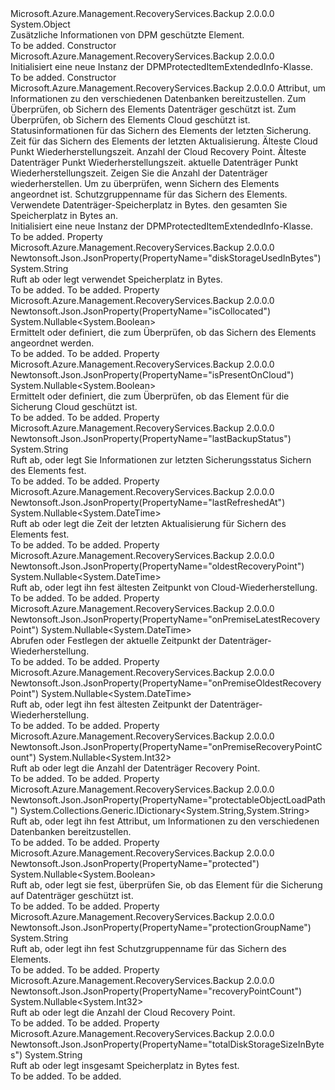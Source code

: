 <Type Name="DPMProtectedItemExtendedInfo" FullName="Microsoft.Azure.Management.RecoveryServices.Backup.Models.DPMProtectedItemExtendedInfo">
  <TypeSignature Language="C#" Value="public class DPMProtectedItemExtendedInfo" />
  <TypeSignature Language="ILAsm" Value=".class public auto ansi beforefieldinit DPMProtectedItemExtendedInfo extends System.Object" />
  <TypeSignature Language="DocId" Value="T:Microsoft.Azure.Management.RecoveryServices.Backup.Models.DPMProtectedItemExtendedInfo" />
  <TypeSignature Language="VB.NET" Value="Public Class DPMProtectedItemExtendedInfo" />
  <TypeSignature Language="F#" Value="type DPMProtectedItemExtendedInfo = class" />
  <AssemblyInfo>
    <AssemblyName>Microsoft.Azure.Management.RecoveryServices.Backup</AssemblyName>
    <AssemblyVersion>2.0.0.0</AssemblyVersion>
  </AssemblyInfo>
  <Base>
    <BaseTypeName>System.Object</BaseTypeName>
  </Base>
  <Interfaces />
  <Docs>
    <summary>
            Zusätzliche Informationen von DPM geschützte Element.
            </summary>
    <remarks>To be added.</remarks>
  </Docs>
  <Members>
    <Member MemberName=".ctor">
      <MemberSignature Language="C#" Value="public DPMProtectedItemExtendedInfo ();" />
      <MemberSignature Language="ILAsm" Value=".method public hidebysig specialname rtspecialname instance void .ctor() cil managed" />
      <MemberSignature Language="DocId" Value="M:Microsoft.Azure.Management.RecoveryServices.Backup.Models.DPMProtectedItemExtendedInfo.#ctor" />
      <MemberSignature Language="VB.NET" Value="Public Sub New ()" />
      <MemberType>Constructor</MemberType>
      <AssemblyInfo>
        <AssemblyName>Microsoft.Azure.Management.RecoveryServices.Backup</AssemblyName>
        <AssemblyVersion>2.0.0.0</AssemblyVersion>
      </AssemblyInfo>
      <Parameters />
      <Docs>
        <summary>
            Initialisiert eine neue Instanz der DPMProtectedItemExtendedInfo-Klasse.
            </summary>
        <remarks>To be added.</remarks>
      </Docs>
    </Member>
    <Member MemberName=".ctor">
      <MemberSignature Language="C#" Value="public DPMProtectedItemExtendedInfo (System.Collections.Generic.IDictionary&lt;string,string&gt; protectableObjectLoadPath = null, Nullable&lt;bool&gt; protectedProperty = null, Nullable&lt;bool&gt; isPresentOnCloud = null, string lastBackupStatus = null, Nullable&lt;DateTime&gt; lastRefreshedAt = null, Nullable&lt;DateTime&gt; oldestRecoveryPoint = null, Nullable&lt;int&gt; recoveryPointCount = null, Nullable&lt;DateTime&gt; onPremiseOldestRecoveryPoint = null, Nullable&lt;DateTime&gt; onPremiseLatestRecoveryPoint = null, Nullable&lt;int&gt; onPremiseRecoveryPointCount = null, Nullable&lt;bool&gt; isCollocated = null, string protectionGroupName = null, string diskStorageUsedInBytes = null, string totalDiskStorageSizeInBytes = null);" />
      <MemberSignature Language="ILAsm" Value=".method public hidebysig specialname rtspecialname instance void .ctor(class System.Collections.Generic.IDictionary`2&lt;string, string&gt; protectableObjectLoadPath, valuetype System.Nullable`1&lt;bool&gt; protectedProperty, valuetype System.Nullable`1&lt;bool&gt; isPresentOnCloud, string lastBackupStatus, valuetype System.Nullable`1&lt;valuetype System.DateTime&gt; lastRefreshedAt, valuetype System.Nullable`1&lt;valuetype System.DateTime&gt; oldestRecoveryPoint, valuetype System.Nullable`1&lt;int32&gt; recoveryPointCount, valuetype System.Nullable`1&lt;valuetype System.DateTime&gt; onPremiseOldestRecoveryPoint, valuetype System.Nullable`1&lt;valuetype System.DateTime&gt; onPremiseLatestRecoveryPoint, valuetype System.Nullable`1&lt;int32&gt; onPremiseRecoveryPointCount, valuetype System.Nullable`1&lt;bool&gt; isCollocated, string protectionGroupName, string diskStorageUsedInBytes, string totalDiskStorageSizeInBytes) cil managed" />
      <MemberSignature Language="DocId" Value="M:Microsoft.Azure.Management.RecoveryServices.Backup.Models.DPMProtectedItemExtendedInfo.#ctor(System.Collections.Generic.IDictionary{System.String,System.String},System.Nullable{System.Boolean},System.Nullable{System.Boolean},System.String,System.Nullable{System.DateTime},System.Nullable{System.DateTime},System.Nullable{System.Int32},System.Nullable{System.DateTime},System.Nullable{System.DateTime},System.Nullable{System.Int32},System.Nullable{System.Boolean},System.String,System.String,System.String)" />
      <MemberSignature Language="VB.NET" Value="Public Sub New (Optional protectableObjectLoadPath As IDictionary(Of String, String) = null, Optional protectedProperty As Nullable(Of Boolean) = null, Optional isPresentOnCloud As Nullable(Of Boolean) = null, Optional lastBackupStatus As String = null, Optional lastRefreshedAt As Nullable(Of DateTime) = null, Optional oldestRecoveryPoint As Nullable(Of DateTime) = null, Optional recoveryPointCount As Nullable(Of Integer) = null, Optional onPremiseOldestRecoveryPoint As Nullable(Of DateTime) = null, Optional onPremiseLatestRecoveryPoint As Nullable(Of DateTime) = null, Optional onPremiseRecoveryPointCount As Nullable(Of Integer) = null, Optional isCollocated As Nullable(Of Boolean) = null, Optional protectionGroupName As String = null, Optional diskStorageUsedInBytes As String = null, Optional totalDiskStorageSizeInBytes As String = null)" />
      <MemberSignature Language="F#" Value="new Microsoft.Azure.Management.RecoveryServices.Backup.Models.DPMProtectedItemExtendedInfo : System.Collections.Generic.IDictionary&lt;string, string&gt; * Nullable&lt;bool&gt; * Nullable&lt;bool&gt; * string * Nullable&lt;DateTime&gt; * Nullable&lt;DateTime&gt; * Nullable&lt;int&gt; * Nullable&lt;DateTime&gt; * Nullable&lt;DateTime&gt; * Nullable&lt;int&gt; * Nullable&lt;bool&gt; * string * string * string -&gt; Microsoft.Azure.Management.RecoveryServices.Backup.Models.DPMProtectedItemExtendedInfo" Usage="new Microsoft.Azure.Management.RecoveryServices.Backup.Models.DPMProtectedItemExtendedInfo (protectableObjectLoadPath, protectedProperty, isPresentOnCloud, lastBackupStatus, lastRefreshedAt, oldestRecoveryPoint, recoveryPointCount, onPremiseOldestRecoveryPoint, onPremiseLatestRecoveryPoint, onPremiseRecoveryPointCount, isCollocated, protectionGroupName, diskStorageUsedInBytes, totalDiskStorageSizeInBytes)" />
      <MemberType>Constructor</MemberType>
      <AssemblyInfo>
        <AssemblyName>Microsoft.Azure.Management.RecoveryServices.Backup</AssemblyName>
        <AssemblyVersion>2.0.0.0</AssemblyVersion>
      </AssemblyInfo>
      <Parameters>
        <Parameter Name="protectableObjectLoadPath" Type="System.Collections.Generic.IDictionary&lt;System.String,System.String&gt;" />
        <Parameter Name="protectedProperty" Type="System.Nullable&lt;System.Boolean&gt;" />
        <Parameter Name="isPresentOnCloud" Type="System.Nullable&lt;System.Boolean&gt;" />
        <Parameter Name="lastBackupStatus" Type="System.String" />
        <Parameter Name="lastRefreshedAt" Type="System.Nullable&lt;System.DateTime&gt;" />
        <Parameter Name="oldestRecoveryPoint" Type="System.Nullable&lt;System.DateTime&gt;" />
        <Parameter Name="recoveryPointCount" Type="System.Nullable&lt;System.Int32&gt;" />
        <Parameter Name="onPremiseOldestRecoveryPoint" Type="System.Nullable&lt;System.DateTime&gt;" />
        <Parameter Name="onPremiseLatestRecoveryPoint" Type="System.Nullable&lt;System.DateTime&gt;" />
        <Parameter Name="onPremiseRecoveryPointCount" Type="System.Nullable&lt;System.Int32&gt;" />
        <Parameter Name="isCollocated" Type="System.Nullable&lt;System.Boolean&gt;" />
        <Parameter Name="protectionGroupName" Type="System.String" />
        <Parameter Name="diskStorageUsedInBytes" Type="System.String" />
        <Parameter Name="totalDiskStorageSizeInBytes" Type="System.String" />
      </Parameters>
      <Docs>
        <param name="protectableObjectLoadPath">Attribut, um Informationen zu den verschiedenen Datenbanken bereitzustellen.</param>
        <param name="protectedProperty">Zum Überprüfen, ob Sichern des Elements Datenträger geschützt ist.</param>
        <param name="isPresentOnCloud">Zum Überprüfen, ob Sichern des Elements Cloud geschützt ist.</param>
        <param name="lastBackupStatus">Statusinformationen für das Sichern des Elements der letzten Sicherung.</param>
        <param name="lastRefreshedAt">Zeit für das Sichern des Elements der letzten Aktualisierung.</param>
        <param name="oldestRecoveryPoint">Älteste Cloud Punkt Wiederherstellungszeit.</param>
        <param name="recoveryPointCount">Anzahl der Cloud Recovery Point.</param>
        <param name="onPremiseOldestRecoveryPoint">Älteste Datenträger Punkt Wiederherstellungszeit.</param>
        <param name="onPremiseLatestRecoveryPoint">aktuelle Datenträger Punkt Wiederherstellungszeit.</param>
        <param name="onPremiseRecoveryPointCount">Zeigen Sie die Anzahl der Datenträger wiederherstellen.</param>
        <param name="isCollocated">Um zu überprüfen, wenn Sichern des Elements angeordnet ist.</param>
        <param name="protectionGroupName">Schutzgruppenname für das Sichern des Elements.</param>
        <param name="diskStorageUsedInBytes">Verwendete Datenträger-Speicherplatz in Bytes.</param>
        <param name="totalDiskStorageSizeInBytes">den gesamten Sie Speicherplatz in Bytes an.</param>
        <summary>
            Initialisiert eine neue Instanz der DPMProtectedItemExtendedInfo-Klasse.
            </summary>
        <remarks>To be added.</remarks>
      </Docs>
    </Member>
    <Member MemberName="DiskStorageUsedInBytes">
      <MemberSignature Language="C#" Value="public string DiskStorageUsedInBytes { get; set; }" />
      <MemberSignature Language="ILAsm" Value=".property instance string DiskStorageUsedInBytes" />
      <MemberSignature Language="DocId" Value="P:Microsoft.Azure.Management.RecoveryServices.Backup.Models.DPMProtectedItemExtendedInfo.DiskStorageUsedInBytes" />
      <MemberSignature Language="VB.NET" Value="Public Property DiskStorageUsedInBytes As String" />
      <MemberSignature Language="F#" Value="member this.DiskStorageUsedInBytes : string with get, set" Usage="Microsoft.Azure.Management.RecoveryServices.Backup.Models.DPMProtectedItemExtendedInfo.DiskStorageUsedInBytes" />
      <MemberType>Property</MemberType>
      <AssemblyInfo>
        <AssemblyName>Microsoft.Azure.Management.RecoveryServices.Backup</AssemblyName>
        <AssemblyVersion>2.0.0.0</AssemblyVersion>
      </AssemblyInfo>
      <Attributes>
        <Attribute>
          <AttributeName>Newtonsoft.Json.JsonProperty(PropertyName="diskStorageUsedInBytes")</AttributeName>
        </Attribute>
      </Attributes>
      <ReturnValue>
        <ReturnType>System.String</ReturnType>
      </ReturnValue>
      <Docs>
        <summary>
            Ruft ab oder legt verwendet Speicherplatz in Bytes.
            </summary>
        <value>To be added.</value>
        <remarks>To be added.</remarks>
      </Docs>
    </Member>
    <Member MemberName="IsCollocated">
      <MemberSignature Language="C#" Value="public Nullable&lt;bool&gt; IsCollocated { get; set; }" />
      <MemberSignature Language="ILAsm" Value=".property instance valuetype System.Nullable`1&lt;bool&gt; IsCollocated" />
      <MemberSignature Language="DocId" Value="P:Microsoft.Azure.Management.RecoveryServices.Backup.Models.DPMProtectedItemExtendedInfo.IsCollocated" />
      <MemberSignature Language="VB.NET" Value="Public Property IsCollocated As Nullable(Of Boolean)" />
      <MemberSignature Language="F#" Value="member this.IsCollocated : Nullable&lt;bool&gt; with get, set" Usage="Microsoft.Azure.Management.RecoveryServices.Backup.Models.DPMProtectedItemExtendedInfo.IsCollocated" />
      <MemberType>Property</MemberType>
      <AssemblyInfo>
        <AssemblyName>Microsoft.Azure.Management.RecoveryServices.Backup</AssemblyName>
        <AssemblyVersion>2.0.0.0</AssemblyVersion>
      </AssemblyInfo>
      <Attributes>
        <Attribute>
          <AttributeName>Newtonsoft.Json.JsonProperty(PropertyName="isCollocated")</AttributeName>
        </Attribute>
      </Attributes>
      <ReturnValue>
        <ReturnType>System.Nullable&lt;System.Boolean&gt;</ReturnType>
      </ReturnValue>
      <Docs>
        <summary>
            Ermittelt oder definiert, die zum Überprüfen, ob das Sichern des Elements angeordnet werden.
            </summary>
        <value>To be added.</value>
        <remarks>To be added.</remarks>
      </Docs>
    </Member>
    <Member MemberName="IsPresentOnCloud">
      <MemberSignature Language="C#" Value="public Nullable&lt;bool&gt; IsPresentOnCloud { get; set; }" />
      <MemberSignature Language="ILAsm" Value=".property instance valuetype System.Nullable`1&lt;bool&gt; IsPresentOnCloud" />
      <MemberSignature Language="DocId" Value="P:Microsoft.Azure.Management.RecoveryServices.Backup.Models.DPMProtectedItemExtendedInfo.IsPresentOnCloud" />
      <MemberSignature Language="VB.NET" Value="Public Property IsPresentOnCloud As Nullable(Of Boolean)" />
      <MemberSignature Language="F#" Value="member this.IsPresentOnCloud : Nullable&lt;bool&gt; with get, set" Usage="Microsoft.Azure.Management.RecoveryServices.Backup.Models.DPMProtectedItemExtendedInfo.IsPresentOnCloud" />
      <MemberType>Property</MemberType>
      <AssemblyInfo>
        <AssemblyName>Microsoft.Azure.Management.RecoveryServices.Backup</AssemblyName>
        <AssemblyVersion>2.0.0.0</AssemblyVersion>
      </AssemblyInfo>
      <Attributes>
        <Attribute>
          <AttributeName>Newtonsoft.Json.JsonProperty(PropertyName="isPresentOnCloud")</AttributeName>
        </Attribute>
      </Attributes>
      <ReturnValue>
        <ReturnType>System.Nullable&lt;System.Boolean&gt;</ReturnType>
      </ReturnValue>
      <Docs>
        <summary>
            Ermittelt oder definiert, die zum Überprüfen, ob das Element für die Sicherung Cloud geschützt ist.
            </summary>
        <value>To be added.</value>
        <remarks>To be added.</remarks>
      </Docs>
    </Member>
    <Member MemberName="LastBackupStatus">
      <MemberSignature Language="C#" Value="public string LastBackupStatus { get; set; }" />
      <MemberSignature Language="ILAsm" Value=".property instance string LastBackupStatus" />
      <MemberSignature Language="DocId" Value="P:Microsoft.Azure.Management.RecoveryServices.Backup.Models.DPMProtectedItemExtendedInfo.LastBackupStatus" />
      <MemberSignature Language="VB.NET" Value="Public Property LastBackupStatus As String" />
      <MemberSignature Language="F#" Value="member this.LastBackupStatus : string with get, set" Usage="Microsoft.Azure.Management.RecoveryServices.Backup.Models.DPMProtectedItemExtendedInfo.LastBackupStatus" />
      <MemberType>Property</MemberType>
      <AssemblyInfo>
        <AssemblyName>Microsoft.Azure.Management.RecoveryServices.Backup</AssemblyName>
        <AssemblyVersion>2.0.0.0</AssemblyVersion>
      </AssemblyInfo>
      <Attributes>
        <Attribute>
          <AttributeName>Newtonsoft.Json.JsonProperty(PropertyName="lastBackupStatus")</AttributeName>
        </Attribute>
      </Attributes>
      <ReturnValue>
        <ReturnType>System.String</ReturnType>
      </ReturnValue>
      <Docs>
        <summary>
            Ruft ab, oder legt Sie Informationen zur letzten Sicherungsstatus Sichern des Elements fest.
            </summary>
        <value>To be added.</value>
        <remarks>To be added.</remarks>
      </Docs>
    </Member>
    <Member MemberName="LastRefreshedAt">
      <MemberSignature Language="C#" Value="public Nullable&lt;DateTime&gt; LastRefreshedAt { get; set; }" />
      <MemberSignature Language="ILAsm" Value=".property instance valuetype System.Nullable`1&lt;valuetype System.DateTime&gt; LastRefreshedAt" />
      <MemberSignature Language="DocId" Value="P:Microsoft.Azure.Management.RecoveryServices.Backup.Models.DPMProtectedItemExtendedInfo.LastRefreshedAt" />
      <MemberSignature Language="VB.NET" Value="Public Property LastRefreshedAt As Nullable(Of DateTime)" />
      <MemberSignature Language="F#" Value="member this.LastRefreshedAt : Nullable&lt;DateTime&gt; with get, set" Usage="Microsoft.Azure.Management.RecoveryServices.Backup.Models.DPMProtectedItemExtendedInfo.LastRefreshedAt" />
      <MemberType>Property</MemberType>
      <AssemblyInfo>
        <AssemblyName>Microsoft.Azure.Management.RecoveryServices.Backup</AssemblyName>
        <AssemblyVersion>2.0.0.0</AssemblyVersion>
      </AssemblyInfo>
      <Attributes>
        <Attribute>
          <AttributeName>Newtonsoft.Json.JsonProperty(PropertyName="lastRefreshedAt")</AttributeName>
        </Attribute>
      </Attributes>
      <ReturnValue>
        <ReturnType>System.Nullable&lt;System.DateTime&gt;</ReturnType>
      </ReturnValue>
      <Docs>
        <summary>
            Ruft ab oder legt die Zeit der letzten Aktualisierung für Sichern des Elements fest.
            </summary>
        <value>To be added.</value>
        <remarks>To be added.</remarks>
      </Docs>
    </Member>
    <Member MemberName="OldestRecoveryPoint">
      <MemberSignature Language="C#" Value="public Nullable&lt;DateTime&gt; OldestRecoveryPoint { get; set; }" />
      <MemberSignature Language="ILAsm" Value=".property instance valuetype System.Nullable`1&lt;valuetype System.DateTime&gt; OldestRecoveryPoint" />
      <MemberSignature Language="DocId" Value="P:Microsoft.Azure.Management.RecoveryServices.Backup.Models.DPMProtectedItemExtendedInfo.OldestRecoveryPoint" />
      <MemberSignature Language="VB.NET" Value="Public Property OldestRecoveryPoint As Nullable(Of DateTime)" />
      <MemberSignature Language="F#" Value="member this.OldestRecoveryPoint : Nullable&lt;DateTime&gt; with get, set" Usage="Microsoft.Azure.Management.RecoveryServices.Backup.Models.DPMProtectedItemExtendedInfo.OldestRecoveryPoint" />
      <MemberType>Property</MemberType>
      <AssemblyInfo>
        <AssemblyName>Microsoft.Azure.Management.RecoveryServices.Backup</AssemblyName>
        <AssemblyVersion>2.0.0.0</AssemblyVersion>
      </AssemblyInfo>
      <Attributes>
        <Attribute>
          <AttributeName>Newtonsoft.Json.JsonProperty(PropertyName="oldestRecoveryPoint")</AttributeName>
        </Attribute>
      </Attributes>
      <ReturnValue>
        <ReturnType>System.Nullable&lt;System.DateTime&gt;</ReturnType>
      </ReturnValue>
      <Docs>
        <summary>
            Ruft ab, oder legt ihn fest ältesten Zeitpunkt von Cloud-Wiederherstellung.
            </summary>
        <value>To be added.</value>
        <remarks>To be added.</remarks>
      </Docs>
    </Member>
    <Member MemberName="OnPremiseLatestRecoveryPoint">
      <MemberSignature Language="C#" Value="public Nullable&lt;DateTime&gt; OnPremiseLatestRecoveryPoint { get; set; }" />
      <MemberSignature Language="ILAsm" Value=".property instance valuetype System.Nullable`1&lt;valuetype System.DateTime&gt; OnPremiseLatestRecoveryPoint" />
      <MemberSignature Language="DocId" Value="P:Microsoft.Azure.Management.RecoveryServices.Backup.Models.DPMProtectedItemExtendedInfo.OnPremiseLatestRecoveryPoint" />
      <MemberSignature Language="VB.NET" Value="Public Property OnPremiseLatestRecoveryPoint As Nullable(Of DateTime)" />
      <MemberSignature Language="F#" Value="member this.OnPremiseLatestRecoveryPoint : Nullable&lt;DateTime&gt; with get, set" Usage="Microsoft.Azure.Management.RecoveryServices.Backup.Models.DPMProtectedItemExtendedInfo.OnPremiseLatestRecoveryPoint" />
      <MemberType>Property</MemberType>
      <AssemblyInfo>
        <AssemblyName>Microsoft.Azure.Management.RecoveryServices.Backup</AssemblyName>
        <AssemblyVersion>2.0.0.0</AssemblyVersion>
      </AssemblyInfo>
      <Attributes>
        <Attribute>
          <AttributeName>Newtonsoft.Json.JsonProperty(PropertyName="onPremiseLatestRecoveryPoint")</AttributeName>
        </Attribute>
      </Attributes>
      <ReturnValue>
        <ReturnType>System.Nullable&lt;System.DateTime&gt;</ReturnType>
      </ReturnValue>
      <Docs>
        <summary>
            Abrufen oder Festlegen der aktuelle Zeitpunkt der Datenträger-Wiederherstellung.
            </summary>
        <value>To be added.</value>
        <remarks>To be added.</remarks>
      </Docs>
    </Member>
    <Member MemberName="OnPremiseOldestRecoveryPoint">
      <MemberSignature Language="C#" Value="public Nullable&lt;DateTime&gt; OnPremiseOldestRecoveryPoint { get; set; }" />
      <MemberSignature Language="ILAsm" Value=".property instance valuetype System.Nullable`1&lt;valuetype System.DateTime&gt; OnPremiseOldestRecoveryPoint" />
      <MemberSignature Language="DocId" Value="P:Microsoft.Azure.Management.RecoveryServices.Backup.Models.DPMProtectedItemExtendedInfo.OnPremiseOldestRecoveryPoint" />
      <MemberSignature Language="VB.NET" Value="Public Property OnPremiseOldestRecoveryPoint As Nullable(Of DateTime)" />
      <MemberSignature Language="F#" Value="member this.OnPremiseOldestRecoveryPoint : Nullable&lt;DateTime&gt; with get, set" Usage="Microsoft.Azure.Management.RecoveryServices.Backup.Models.DPMProtectedItemExtendedInfo.OnPremiseOldestRecoveryPoint" />
      <MemberType>Property</MemberType>
      <AssemblyInfo>
        <AssemblyName>Microsoft.Azure.Management.RecoveryServices.Backup</AssemblyName>
        <AssemblyVersion>2.0.0.0</AssemblyVersion>
      </AssemblyInfo>
      <Attributes>
        <Attribute>
          <AttributeName>Newtonsoft.Json.JsonProperty(PropertyName="onPremiseOldestRecoveryPoint")</AttributeName>
        </Attribute>
      </Attributes>
      <ReturnValue>
        <ReturnType>System.Nullable&lt;System.DateTime&gt;</ReturnType>
      </ReturnValue>
      <Docs>
        <summary>
            Ruft ab, oder legt ihn fest ältesten Zeitpunkt der Datenträger-Wiederherstellung.
            </summary>
        <value>To be added.</value>
        <remarks>To be added.</remarks>
      </Docs>
    </Member>
    <Member MemberName="OnPremiseRecoveryPointCount">
      <MemberSignature Language="C#" Value="public Nullable&lt;int&gt; OnPremiseRecoveryPointCount { get; set; }" />
      <MemberSignature Language="ILAsm" Value=".property instance valuetype System.Nullable`1&lt;int32&gt; OnPremiseRecoveryPointCount" />
      <MemberSignature Language="DocId" Value="P:Microsoft.Azure.Management.RecoveryServices.Backup.Models.DPMProtectedItemExtendedInfo.OnPremiseRecoveryPointCount" />
      <MemberSignature Language="VB.NET" Value="Public Property OnPremiseRecoveryPointCount As Nullable(Of Integer)" />
      <MemberSignature Language="F#" Value="member this.OnPremiseRecoveryPointCount : Nullable&lt;int&gt; with get, set" Usage="Microsoft.Azure.Management.RecoveryServices.Backup.Models.DPMProtectedItemExtendedInfo.OnPremiseRecoveryPointCount" />
      <MemberType>Property</MemberType>
      <AssemblyInfo>
        <AssemblyName>Microsoft.Azure.Management.RecoveryServices.Backup</AssemblyName>
        <AssemblyVersion>2.0.0.0</AssemblyVersion>
      </AssemblyInfo>
      <Attributes>
        <Attribute>
          <AttributeName>Newtonsoft.Json.JsonProperty(PropertyName="onPremiseRecoveryPointCount")</AttributeName>
        </Attribute>
      </Attributes>
      <ReturnValue>
        <ReturnType>System.Nullable&lt;System.Int32&gt;</ReturnType>
      </ReturnValue>
      <Docs>
        <summary>
            Ruft ab oder legt die Anzahl der Datenträger Recovery Point.
            </summary>
        <value>To be added.</value>
        <remarks>To be added.</remarks>
      </Docs>
    </Member>
    <Member MemberName="ProtectableObjectLoadPath">
      <MemberSignature Language="C#" Value="public System.Collections.Generic.IDictionary&lt;string,string&gt; ProtectableObjectLoadPath { get; set; }" />
      <MemberSignature Language="ILAsm" Value=".property instance class System.Collections.Generic.IDictionary`2&lt;string, string&gt; ProtectableObjectLoadPath" />
      <MemberSignature Language="DocId" Value="P:Microsoft.Azure.Management.RecoveryServices.Backup.Models.DPMProtectedItemExtendedInfo.ProtectableObjectLoadPath" />
      <MemberSignature Language="VB.NET" Value="Public Property ProtectableObjectLoadPath As IDictionary(Of String, String)" />
      <MemberSignature Language="F#" Value="member this.ProtectableObjectLoadPath : System.Collections.Generic.IDictionary&lt;string, string&gt; with get, set" Usage="Microsoft.Azure.Management.RecoveryServices.Backup.Models.DPMProtectedItemExtendedInfo.ProtectableObjectLoadPath" />
      <MemberType>Property</MemberType>
      <AssemblyInfo>
        <AssemblyName>Microsoft.Azure.Management.RecoveryServices.Backup</AssemblyName>
        <AssemblyVersion>2.0.0.0</AssemblyVersion>
      </AssemblyInfo>
      <Attributes>
        <Attribute>
          <AttributeName>Newtonsoft.Json.JsonProperty(PropertyName="protectableObjectLoadPath")</AttributeName>
        </Attribute>
      </Attributes>
      <ReturnValue>
        <ReturnType>System.Collections.Generic.IDictionary&lt;System.String,System.String&gt;</ReturnType>
      </ReturnValue>
      <Docs>
        <summary>
            Ruft ab, oder legt ihn fest Attribut, um Informationen zu den verschiedenen Datenbanken bereitzustellen.
            </summary>
        <value>To be added.</value>
        <remarks>To be added.</remarks>
      </Docs>
    </Member>
    <Member MemberName="ProtectedProperty">
      <MemberSignature Language="C#" Value="public Nullable&lt;bool&gt; ProtectedProperty { get; set; }" />
      <MemberSignature Language="ILAsm" Value=".property instance valuetype System.Nullable`1&lt;bool&gt; ProtectedProperty" />
      <MemberSignature Language="DocId" Value="P:Microsoft.Azure.Management.RecoveryServices.Backup.Models.DPMProtectedItemExtendedInfo.ProtectedProperty" />
      <MemberSignature Language="VB.NET" Value="Public Property ProtectedProperty As Nullable(Of Boolean)" />
      <MemberSignature Language="F#" Value="member this.ProtectedProperty : Nullable&lt;bool&gt; with get, set" Usage="Microsoft.Azure.Management.RecoveryServices.Backup.Models.DPMProtectedItemExtendedInfo.ProtectedProperty" />
      <MemberType>Property</MemberType>
      <AssemblyInfo>
        <AssemblyName>Microsoft.Azure.Management.RecoveryServices.Backup</AssemblyName>
        <AssemblyVersion>2.0.0.0</AssemblyVersion>
      </AssemblyInfo>
      <Attributes>
        <Attribute>
          <AttributeName>Newtonsoft.Json.JsonProperty(PropertyName="protected")</AttributeName>
        </Attribute>
      </Attributes>
      <ReturnValue>
        <ReturnType>System.Nullable&lt;System.Boolean&gt;</ReturnType>
      </ReturnValue>
      <Docs>
        <summary>
            Ruft ab, oder legt sie fest, überprüfen Sie, ob das Element für die Sicherung auf Datenträger geschützt ist.
            </summary>
        <value>To be added.</value>
        <remarks>To be added.</remarks>
      </Docs>
    </Member>
    <Member MemberName="ProtectionGroupName">
      <MemberSignature Language="C#" Value="public string ProtectionGroupName { get; set; }" />
      <MemberSignature Language="ILAsm" Value=".property instance string ProtectionGroupName" />
      <MemberSignature Language="DocId" Value="P:Microsoft.Azure.Management.RecoveryServices.Backup.Models.DPMProtectedItemExtendedInfo.ProtectionGroupName" />
      <MemberSignature Language="VB.NET" Value="Public Property ProtectionGroupName As String" />
      <MemberSignature Language="F#" Value="member this.ProtectionGroupName : string with get, set" Usage="Microsoft.Azure.Management.RecoveryServices.Backup.Models.DPMProtectedItemExtendedInfo.ProtectionGroupName" />
      <MemberType>Property</MemberType>
      <AssemblyInfo>
        <AssemblyName>Microsoft.Azure.Management.RecoveryServices.Backup</AssemblyName>
        <AssemblyVersion>2.0.0.0</AssemblyVersion>
      </AssemblyInfo>
      <Attributes>
        <Attribute>
          <AttributeName>Newtonsoft.Json.JsonProperty(PropertyName="protectionGroupName")</AttributeName>
        </Attribute>
      </Attributes>
      <ReturnValue>
        <ReturnType>System.String</ReturnType>
      </ReturnValue>
      <Docs>
        <summary>
            Ruft ab, oder legt ihn fest Schutzgruppenname für das Sichern des Elements.
            </summary>
        <value>To be added.</value>
        <remarks>To be added.</remarks>
      </Docs>
    </Member>
    <Member MemberName="RecoveryPointCount">
      <MemberSignature Language="C#" Value="public Nullable&lt;int&gt; RecoveryPointCount { get; set; }" />
      <MemberSignature Language="ILAsm" Value=".property instance valuetype System.Nullable`1&lt;int32&gt; RecoveryPointCount" />
      <MemberSignature Language="DocId" Value="P:Microsoft.Azure.Management.RecoveryServices.Backup.Models.DPMProtectedItemExtendedInfo.RecoveryPointCount" />
      <MemberSignature Language="VB.NET" Value="Public Property RecoveryPointCount As Nullable(Of Integer)" />
      <MemberSignature Language="F#" Value="member this.RecoveryPointCount : Nullable&lt;int&gt; with get, set" Usage="Microsoft.Azure.Management.RecoveryServices.Backup.Models.DPMProtectedItemExtendedInfo.RecoveryPointCount" />
      <MemberType>Property</MemberType>
      <AssemblyInfo>
        <AssemblyName>Microsoft.Azure.Management.RecoveryServices.Backup</AssemblyName>
        <AssemblyVersion>2.0.0.0</AssemblyVersion>
      </AssemblyInfo>
      <Attributes>
        <Attribute>
          <AttributeName>Newtonsoft.Json.JsonProperty(PropertyName="recoveryPointCount")</AttributeName>
        </Attribute>
      </Attributes>
      <ReturnValue>
        <ReturnType>System.Nullable&lt;System.Int32&gt;</ReturnType>
      </ReturnValue>
      <Docs>
        <summary>
            Ruft ab oder legt die Anzahl der Cloud Recovery Point.
            </summary>
        <value>To be added.</value>
        <remarks>To be added.</remarks>
      </Docs>
    </Member>
    <Member MemberName="TotalDiskStorageSizeInBytes">
      <MemberSignature Language="C#" Value="public string TotalDiskStorageSizeInBytes { get; set; }" />
      <MemberSignature Language="ILAsm" Value=".property instance string TotalDiskStorageSizeInBytes" />
      <MemberSignature Language="DocId" Value="P:Microsoft.Azure.Management.RecoveryServices.Backup.Models.DPMProtectedItemExtendedInfo.TotalDiskStorageSizeInBytes" />
      <MemberSignature Language="VB.NET" Value="Public Property TotalDiskStorageSizeInBytes As String" />
      <MemberSignature Language="F#" Value="member this.TotalDiskStorageSizeInBytes : string with get, set" Usage="Microsoft.Azure.Management.RecoveryServices.Backup.Models.DPMProtectedItemExtendedInfo.TotalDiskStorageSizeInBytes" />
      <MemberType>Property</MemberType>
      <AssemblyInfo>
        <AssemblyName>Microsoft.Azure.Management.RecoveryServices.Backup</AssemblyName>
        <AssemblyVersion>2.0.0.0</AssemblyVersion>
      </AssemblyInfo>
      <Attributes>
        <Attribute>
          <AttributeName>Newtonsoft.Json.JsonProperty(PropertyName="totalDiskStorageSizeInBytes")</AttributeName>
        </Attribute>
      </Attributes>
      <ReturnValue>
        <ReturnType>System.String</ReturnType>
      </ReturnValue>
      <Docs>
        <summary>
            Ruft ab oder legt insgesamt Speicherplatz in Bytes fest.
            </summary>
        <value>To be added.</value>
        <remarks>To be added.</remarks>
      </Docs>
    </Member>
  </Members>
</Type>